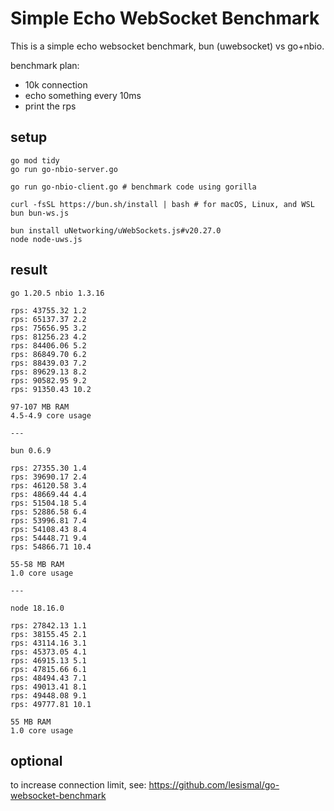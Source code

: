 
# Simple Echo WebSocket Benchmark

This is a simple echo websocket benchmark, bun (uwebsocket) vs go+nbio. 

benchmark plan:
- 10k connection
- echo something every 10ms
- print the rps

## setup

```
go mod tidy
go run go-nbio-server.go

go run go-nbio-client.go # benchmark code using gorilla

curl -fsSL https://bun.sh/install | bash # for macOS, Linux, and WSL
bun bun-ws.js

bun install uNetworking/uWebSockets.js#v20.27.0
node node-uws.js
```

## result

```
go 1.20.5 nbio 1.3.16

rps: 43755.32 1.2
rps: 65137.37 2.2
rps: 75656.95 3.2
rps: 81256.23 4.2
rps: 84406.06 5.2
rps: 86849.70 6.2
rps: 88439.03 7.2
rps: 89629.13 8.2
rps: 90582.95 9.2
rps: 91350.43 10.2

97-107 MB RAM
4.5-4.9 core usage

---

bun 0.6.9

rps: 27355.30 1.4
rps: 39690.17 2.4
rps: 46120.58 3.4
rps: 48669.44 4.4
rps: 51504.18 5.4
rps: 52886.58 6.4
rps: 53996.81 7.4
rps: 54108.43 8.4
rps: 54448.71 9.4
rps: 54866.71 10.4

55-58 MB RAM
1.0 core usage

---

node 18.16.0

rps: 27842.13 1.1
rps: 38155.45 2.1
rps: 43114.16 3.1
rps: 45373.05 4.1
rps: 46915.13 5.1
rps: 47815.66 6.1
rps: 48494.43 7.1
rps: 49013.41 8.1
rps: 49448.08 9.1
rps: 49777.81 10.1

55 MB RAM
1.0 core usage
```



## optional

to increase connection limit, see: https://github.com/lesismal/go-websocket-benchmark
